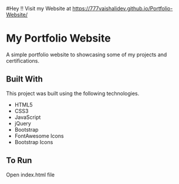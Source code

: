 #Hey !! Visit my Website at https://777vaishalidev.github.io/Portfolio-Website/


# My Portfolio Website

A simple portfolio website to showcasing some of my projects and certifications. 


## **Built With**

This project was built using the following technologies.

- HTML5
- CSS3
- JavaScript
- jQuery
- Bootstrap
- FontAwesome Icons
- Bootstrap Icons


## **To Run**

Open index.html file

